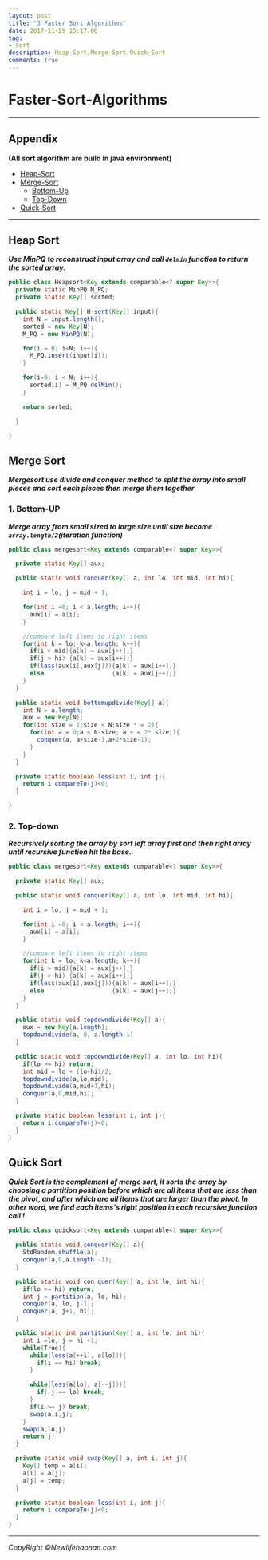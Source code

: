 ```yaml
---
layout: post
title: "3 Faster Sort Algorithms"
date: 2017-11-29 15:17:00
tag:
- sort
description: Heap-Sort,Merge-Sort,Quick-Sort
comments: true
---
```

# Faster-Sort-Algorithms

<hr />

## Appendix
**(All sort algorithm are build in java environment)**
* [Heap-Sort](#Heap)
* [Merge-Sort](#Merge)
  * [Bottom-Up](#Bottom)
  * [Top-Down](#Top)
* [Quick-Sort](#Quick)

<hr />

## <a name="Heap">Heap Sort<a />
**_Use MinPQ to reconstruct input array and call `delmin` function to return the sorted array._**

```java
public class Heapsort<Key extends comparable<? super Key>>{
  private static MinPQ M_PQ;
  private static Key[] sorted;

  public static Key[] H-sort(Key[] input){
    int N = input.length();
    sorted = new Key[N];
    M_PQ = new MinPQ(N);

    for(i = 0; i<N; i++){
      M_PQ.insert(input[i]);
    }

    for(i=0; i < N; i++){
      sorted[i] = M_PQ.delMin();
    }

    return sorted;

  }

}
```
## <a name="Merge">Merge Sort<a />
**_Mergesort use divide and conquer method to split the array into small pieces and sort each pieces then merge them together_**

### <a name="Bottom">1. Bottom-UP<a />
**_Merge array from small sized to large size until size become `array.length/2`(iteration function)_**

```java
public class mergesort<Key extends comparable<? super Key>>{

  private static Key[] aux;

  public static void conquer(Key[] a, int lo, int mid, int hi){

    int i = lo, j = mid + 1;

    for(int i =0; i < a.length; i++){
      aux[i] = a[i];
    }

    //compare left items to right items
    for(int k = lo; k<a.length; k++){
      if(i > mid){a[k] = aux[j++];}
      if(j > hi) {a[k] = aux[i++];}
      if(less(aux[i],aux[j])){a[k] = aux[i++];}
      else                   {a[k] = aux[j++];}
    }
  }

  public static void bottomupdivide(Key[] a){
    int N = a.length;
    aux = new Key[N];
    for(int size = 1;size < N;size * = 2){
      for(int a = 0;a < N-size; a + = 2* size;){
        conquer(a, a+size-1,a+2*size-1);
      }
    }
  }

  private static boolean less(int i, int j){
    return i.compareTo(j)<0;
  }

}
```

### <a name="Top">2. Top-down<a />
**_Recursively sorting the array by sort left array first and then right array until recursive function hit the base._**

```java
public class mergesort<Key extends comparable<? super Key>>{

  private static Key[] aux;

  public static void conquer(Key[] a, int lo, int mid, int hi){

    int i = lo, j = mid + 1;

    for(int i =0; i < a.length; i++){
      aux[i] = a[i];
    }

    //compare left items to right items
    for(int k = lo; k<a.length; k++){
      if(i > mid){a[k] = aux[j++];}
      if(j > hi) {a[k] = aux[i++];}
      if(less(aux[i],aux[j])){a[k] = aux[i++];}
      else                   {a[k] = aux[j++];}
    }
  }

  public static void topdowndivide(Key[] a){
    aux = new Key[a.length];
    topdowndivide(a, 0, a.length-1)
  }

  public static void topdowndivide(Key[] a, int lo, int hi){
    if(lo >= hi) return;
    int mid = lo + (lo+hi)/2;
    topdowndivide(a,lo,mid);
    topdowndivide(a,mid+1,hi);
    conquer(a,0,mid,hi);
  }

  private static boolean less(int i, int j){
    return i.compareTo(j)<0;
  }
}
```

## <a name ="Quick">Quick Sort<a />
**_Quick Sort is the complement of merge sort, it sorts the array by choosing a partition position before which are all items that are less than the pivot, and after which are all items that are larger than the pivot. In other word, we find each items's right position in each recursive function call !_**
```java
public class quicksort<Key extends comparable<? super Key>>{

  public static void conquer(Key[] a){
    StdRandom.shuffle(a);
    conquer(a,0,a.length -1);
  }

  public static void con quer(Key[] a, int lo, int hi){
    if(lo >= hi) return;
    int j = partition(a, lo, hi);
    conquer(a, lo, j-1);
    conquer(a, j+1, hi);  
  }

  public static int partition(Key[] a, int lo, int hi){
    int i =lo, j = hi +1;
    while(True){
      while(less(a[++i], a[lo])){
        if(i == hi) break;
      }

      while(less(a[lo], a[--j])){
        if( j == lo) break;
      }
      if(i >= j) break;
      swap(a,i,j);
    }
    swap(a,lo,j)
    return j;
  }

  private static void swap(Key[] a, int i, int j){
    Key[] temp = a[i];
    a[i] = a[j];
    a[j] = temp;
  }

  private static boolean less(int i, int j){
    return i.compareTo(j)<0;
  }
}
```
<hr>

_CopyRight &copy;Newlifehaonan.com_
